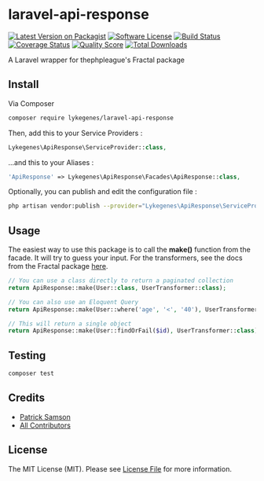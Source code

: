 # laravel-api-response

[![Latest Version on Packagist][ico-version]][link-packagist]
[![Software License][ico-license]](LICENSE.md)
[![Build Status][ico-travis]][link-travis]
[![Coverage Status][ico-scrutinizer]][link-scrutinizer]
[![Quality Score][ico-code-quality]][link-code-quality]
[![Total Downloads][ico-downloads]][link-downloads]

A Laravel wrapper for thephpleague's Fractal package

## Install

Via Composer

``` bash
composer require lykegenes/laravel-api-response
```

Then, add this to your Service Providers :
``` php
Lykegenes\ApiResponse\ServiceProvider::class,
```

...and this to your Aliases :
``` php
'ApiResponse' => Lykegenes\ApiResponse\Facades\ApiResponse::class,
```

Optionally, you can publish and edit the configuration file :
``` bash
php artisan vendor:publish --provider="Lykegenes\ApiResponse\ServiceProvider" --tag=config
```

## Usage

The easiest way to use this package is to call the **make()** function from the facade.
It will try to guess your input. For the transformers, see the docs from the Fractal package [here](http://fractal.thephpleague.com/transformers/).
``` php
// You can use a class directly to return a paginated collection
return ApiResponse::make(User::class, UserTransformer::class);

// You can also use an Eloquent Query
return ApiResponse::make(User::where('age', '<', '40'), UserTransformer::class);

// This will return a single object
return ApiResponse::make(User::findOrFail($id), UserTransformer::class);
```

## Testing

``` bash
composer test
```

## Credits

- [Patrick Samson][link-author]
- [All Contributors][link-contributors]

## License

The MIT License (MIT). Please see [License File](LICENSE.md) for more information.

[ico-version]: https://img.shields.io/packagist/v/lykegenes/laravel-api-response.svg?style=flat-square
[ico-license]: https://img.shields.io/packagist/l/lykegenes/laravel-api-response.svg?style=flat-square
[ico-travis]: https://img.shields.io/travis/Lykegenes/laravel-api-response/master.svg?style=flat-square
[ico-scrutinizer]: https://img.shields.io/scrutinizer/coverage/g/lykegenes/laravel-api-response.svg?style=flat-square
[ico-code-quality]: https://img.shields.io/scrutinizer/g/lykegenes/laravel-api-response.svg?style=flat-square
[ico-downloads]: https://img.shields.io/packagist/dt/lykegenes/laravel-api-response.svg?style=flat-square

[link-packagist]: https://packagist.org/packages/lykegenes/laravel-api-response
[link-travis]: https://travis-ci.org/Lykegenes/laravel-api-response
[link-scrutinizer]: https://scrutinizer-ci.com/g/lykegenes/laravel-api-response/code-structure
[link-code-quality]: https://scrutinizer-ci.com/g/lykegenes/laravel-api-response
[link-downloads]: https://packagist.org/packages/lykegenes/laravel-api-response
[link-author]: https://github.com/lykegenes
[link-contributors]: ../../contributors
